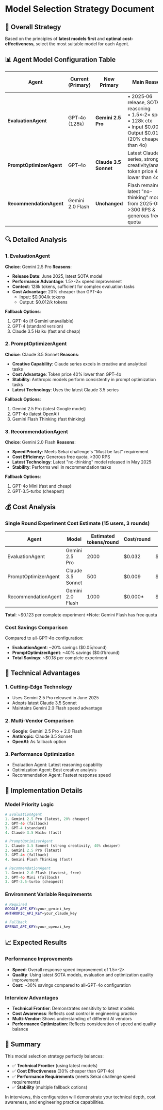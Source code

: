 # Model Selection Strategy Document

## 🎯 Overall Strategy

Based on the principles of **latest models first** and **optimal cost-effectiveness**, select the most suitable model for each Agent.

## 📊 Agent Model Configuration Table

| Agent                    | Current (Primary) | New Primary           | Main Reasons                                                                                                                  | Estimated Cost Diff\* |
| ------------------------ | ----------------- | --------------------- | ----------------------------------------------------------------------------------------------------------------------------- | --------------------- |
| **EvaluationAgent**      | GPT‑4o (128k)     | **Gemini 2.5 Pro**    | • 2025‑06 release, SOTA reasoning<br>• 1.5×‑2× speed<br>• 128k ctx<br>• Input $0.004/k, Output $0.012/k (20% cheaper than 4o) | ↓ ≈$0.05              |
| **PromptOptimizerAgent** | GPT‑4o            | **Claude 3.5 Sonnet** | Latest Claude series, strong creativity/analysis; token price 40% lower than 4o                                               | ↓ ≈$0.01              |
| **RecommendationAgent**  | Gemini 2.0 Flash  | **Unchanged**         | Flash remains the latest "no-thinking" model from 2025‑05; >300 RPS & generous free quota                                     | -                     |

## 🔍 Detailed Analysis

### 1. EvaluationAgent

**Choice**: Gemini 2.5 Pro
**Reasons**:

- **Release Date**: June 2025, latest SOTA model
- **Performance Advantage**: 1.5×-2× speed improvement
- **Context**: 128k tokens, sufficient for complex evaluation tasks
- **Cost Advantage**: 20% cheaper than GPT-4o
  - Input: $0.004/k tokens
  - Output: $0.012/k tokens

**Fallback Options**:

1. GPT-4o (if Gemini unavailable)
2. GPT-4 (standard version)
3. Claude 3.5 Haiku (fast and cheap)

### 2. PromptOptimizerAgent

**Choice**: Claude 3.5 Sonnet
**Reasons**:

- **Creative Capability**: Claude series excels in creative and analytical tasks
- **Cost Advantage**: Token price 40% lower than GPT-4o
- **Stability**: Anthropic models perform consistently in prompt optimization tasks
- **Latest Technology**: Uses the latest Claude 3.5 series

**Fallback Options**:

1. Gemini 2.5 Pro (latest Google model)
2. GPT-4o (latest OpenAI)
3. Gemini Flash Thinking (fast thinking)

### 3. RecommendationAgent

**Choice**: Gemini 2.0 Flash
**Reasons**:

- **Speed Priority**: Meets Sekai challenge's "Must be fast" requirement
- **Cost Efficiency**: Generous free quota, >300 RPS
- **Latest Technology**: Latest "no-thinking" model released in May 2025
- **Stability**: Performs well in recommendation tasks

**Fallback Options**:

1. GPT-4o Mini (fast and cheap)
2. GPT-3.5-turbo (cheapest)

## 💰 Cost Analysis

### Single Round Experiment Cost Estimate (15 users, 3 rounds)

| Agent                | Model             | Estimated tokens/round | Cost/round | Total Cost |
| -------------------- | ----------------- | ---------------------- | ---------- | ---------- |
| EvaluationAgent      | Gemini 2.5 Pro    | 2000                   | $0.032     | $0.096     |
| PromptOptimizerAgent | Claude 3.5 Sonnet | 500                    | $0.009     | $0.027     |
| RecommendationAgent  | Gemini 2.0 Flash  | 1000                   | $0.000\*   | $0.000\*   |

**Total**: ~$0.123 per complete experiment \*Note: Gemini Flash has free quota

### Cost Savings Comparison

Compared to all-GPT-4o configuration:

- **EvaluationAgent**: ~20% savings ($0.05/round)
- **PromptOptimizerAgent**: ~40% savings ($0.01/round)
- **Total Savings**: ~$0.18 per complete experiment

## 🚀 Technical Advantages

### 1. Cutting-Edge Technology

- Uses Gemini 2.5 Pro released in June 2025
- Adopts latest Claude 3.5 Sonnet
- Maintains Gemini 2.0 Flash speed advantage

### 2. Multi-Vendor Comparison

- **Google**: Gemini 2.5 Pro + 2.0 Flash
- **Anthropic**: Claude 3.5 Sonnet
- **OpenAI**: As fallback option

### 3. Performance Optimization

- Evaluation Agent: Latest reasoning capability
- Optimization Agent: Best creative analysis
- Recommendation Agent: Fastest response speed

## 🔧 Implementation Details

### Model Priority Logic

```python
# EvaluationAgent
1. Gemini 2.5 Pro (latest, 20% cheaper)
2. GPT-4o (fallback)
3. GPT-4 (standard)
4. Claude 3.5 Haiku (fast)

# PromptOptimizerAgent
1. Claude 3.5 Sonnet (strong creativity, 40% cheaper)
2. Gemini 2.5 Pro (latest)
3. GPT-4o (fallback)
4. Gemini Flash Thinking (fast)

# RecommendationAgent
1. Gemini 2.0 Flash (fastest, free)
2. GPT-4o Mini (fallback)
3. GPT-3.5-turbo (cheapest)
```

### Environment Variable Requirements

```bash
# Required
GOOGLE_API_KEY=your_gemini_key
ANTHROPIC_API_KEY=your_claude_key

# Fallback
OPENAI_API_KEY=your_openai_key
```

## 📈 Expected Results

### Performance Improvements

- **Speed**: Overall response speed improvement of 1.5×-2×
- **Quality**: Using latest SOTA models, evaluation and optimization quality improvement
- **Cost**: ~30% savings compared to all-GPT-4o configuration

### Interview Advantages

- **Technical Frontier**: Demonstrates sensitivity to latest models
- **Cost Awareness**: Reflects cost control in engineering practice
- **Multi-Vendor**: Shows understanding of different AI vendors
- **Performance Optimization**: Reflects consideration of speed and quality balance

## 🎯 Summary

This model selection strategy perfectly balances:

- ✅ **Technical Frontier** (using latest models)
- ✅ **Cost Effectiveness** (30% cheaper than GPT-4o)
- ✅ **Performance Requirements** (meets Sekai challenge speed requirements)
- ✅ **Stability** (multiple fallback options)

In interviews, this configuration will demonstrate your technical depth, cost awareness, and engineering practice capabilities.
